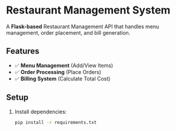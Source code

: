 # Restaurant Management System

A **Flask-based** Restaurant Management API that handles menu management, order placement, and bill generation.

## Features
- ✅ **Menu Management** (Add/View Items)
- ✅ **Order Processing** (Place Orders)
- ✅ **Billing System** (Calculate Total Cost)

## Setup
1. Install dependencies:
   ```bash
   pip install -r requirements.txt

